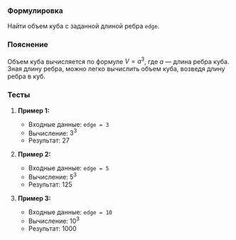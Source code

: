 
### Формулировка
Найти объем куба с заданной длиной ребра `edge`.

### Пояснение
Объем куба вычисляется по формуле $V = a^3$, где $a$ — длина ребра куба. Зная длину ребра, можно легко вычислить объем куба, возведя длину ребра в куб.

### Тесты

1. **Пример 1:**
   - Входные данные: `edge = 3`
   - Вычисление: $3^3$
   - Результат: $27$

2. **Пример 2:**
   - Входные данные: `edge = 5`
   - Вычисление: $5^3$
   - Результат: $125$

3. **Пример 3:**
   - Входные данные: `edge = 10`
   - Вычисление: $10^3$
   - Результат: $1000$

